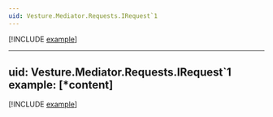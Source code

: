 ```yaml
---
uid: Vesture.Mediator.Requests.IRequest`1
---
```


[!INCLUDE [example](../Fragments/marker-devx-tip.md)]

---
uid: Vesture.Mediator.Requests.IRequest`1
example: [*content]
---

[!INCLUDE [example](../Fragments/request-example.md)]